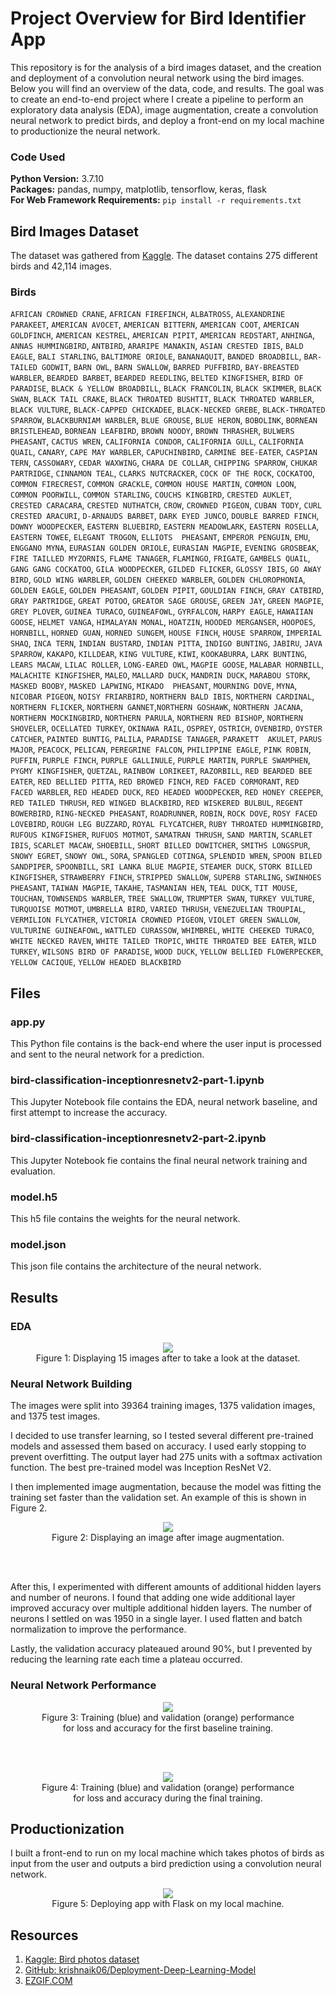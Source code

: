 # Project Overview for Bird Identifier App

This repository is for the analysis of a bird images dataset, and the creation and deployment of a convolution neural network using the bird images. Below you will find an overview of the data, code, and results. The goal was to create an end-to-end project where I create a pipeline to perform an exploratory data analysis (EDA), image augmentation, create a convolution neural network to predict birds, and deploy a front-end on my local machine to productionize the neural network.

### Code Used 

**Python Version:** 3.7.10 <br />
**Packages:** pandas, numpy, matplotlib, tensorflow, keras, flask<br />
**For Web Framework Requirements:**  ```pip install -r requirements.txt```  

## Bird Images Dataset

The dataset was gathered from [Kaggle](https://www.kaggle.com/gpiosenka/100-bird-species). The dataset contains 275 different birds and 42,114 images.

### Birds

`AFRICAN CROWNED CRANE`, `AFRICAN FIREFINCH`, `ALBATROSS`, `ALEXANDRINE PARAKEET`, `AMERICAN AVOCET`, `AMERICAN BITTERN`, `AMERICAN COOT`, `AMERICAN GOLDFINCH`, `AMERICAN KESTREL`, `AMERICAN PIPIT`, `AMERICAN REDSTART`, `ANHINGA`, `ANNAS HUMMINGBIRD`, `ANTBIRD`, `ARARIPE MANAKIN`, `ASIAN CRESTED IBIS`, `BALD EAGLE`, `BALI STARLING`, `BALTIMORE ORIOLE`, `BANANAQUIT`, `BANDED BROADBILL`, `BAR-TAILED GODWIT`, `BARN OWL`, `BARN SWALLOW`, `BARRED PUFFBIRD`, `BAY-BREASTED WARBLER`, `BEARDED BARBET`, `BEARDED REEDLING`, `BELTED KINGFISHER`, `BIRD OF PARADISE`, `BLACK & YELLOW BROADBILL`, `BLACK FRANCOLIN`, `BLACK SKIMMER`, `BLACK SWAN`, `BLACK TAIL CRAKE`, `BLACK THROATED BUSHTIT`, `BLACK THROATED WARBLER`, `BLACK VULTURE`, `BLACK-CAPPED CHICKADEE`, `BLACK-NECKED GREBE`, `BLACK-THROATED SPARROW`, `BLACKBURNIAM WARBLER`, `BLUE GROUSE`, `BLUE HERON`, `BOBOLINK`, `BORNEAN BRISTLEHEAD`, `BORNEAN LEAFBIRD`, `BROWN NOODY`, `BROWN THRASHER`, `BULWERS PHEASANT`, `CACTUS WREN`, `CALIFORNIA CONDOR`, `CALIFORNIA GULL`, `CALIFORNIA QUAIL`, `CANARY`, `CAPE MAY WARBLER`, `CAPUCHINBIRD`, `CARMINE BEE-EATER`, `CASPIAN TERN`, `CASSOWARY`, `CEDAR WAXWING`, `CHARA DE COLLAR`, `CHIPPING SPARROW`, `CHUKAR PARTRIDGE`, `CINNAMON TEAL`, `CLARKS NUTCRACKER`, `COCK OF THE ROCK`, `COCKATOO`, `COMMON FIRECREST`, `COMMON GRACKLE`, `COMMON HOUSE MARTIN`, `COMMON LOON`, `COMMON POORWILL`, `COMMON STARLING`, `COUCHS KINGBIRD`, `CRESTED AUKLET`, `CRESTED CARACARA`, `CRESTED NUTHATCH`, `CROW`, `CROWNED PIGEON`, `CUBAN TODY`, `CURL CRESTED ARACURI`, `D-ARNAUDS BARBET`, `DARK EYED JUNCO`, `DOUBLE BARRED FINCH`, `DOWNY WOODPECKER`, `EASTERN BLUEBIRD`, `EASTERN MEADOWLARK`, `EASTERN ROSELLA`, `EASTERN TOWEE`, `ELEGANT TROGON`, `ELLIOTS  PHEASANT`, `EMPEROR PENGUIN`, `EMU`, `ENGGANO MYNA`, `EURASIAN GOLDEN ORIOLE`, `EURASIAN MAGPIE`, `EVENING GROSBEAK`, `FIRE TAILLED MYZORNIS`, `FLAME TANAGER`, `FLAMINGO`, `FRIGATE`, `GAMBELS QUAIL`, `GANG GANG COCKATOO`, `GILA WOODPECKER`, `GILDED FLICKER`, `GLOSSY IBIS`, `GO AWAY BIRD`, `GOLD WING WARBLER`, `GOLDEN CHEEKED WARBLER`, `GOLDEN CHLOROPHONIA`, `GOLDEN EAGLE`, `GOLDEN PHEASANT`, `GOLDEN PIPIT`, `GOULDIAN FINCH`, `GRAY CATBIRD`, `GRAY PARTRIDGE`, `GREAT POTOO`, `GREATOR SAGE GROUSE`, `GREEN JAY`, `GREEN MAGPIE`, `GREY PLOVER`, `GUINEA TURACO`, `GUINEAFOWL`, `GYRFALCON`, `HARPY EAGLE`, `HAWAIIAN GOOSE`, `HELMET VANGA`, `HIMALAYAN MONAL`, `HOATZIN`, `HOODED MERGANSER`, `HOOPOES`, `HORNBILL`, `HORNED GUAN`, `HORNED SUNGEM`, `HOUSE FINCH`, `HOUSE SPARROW`, `IMPERIAL SHAQ`, `INCA TERN`, `INDIAN BUSTARD`, `INDIAN PITTA`, `INDIGO BUNTING`, `JABIRU`, `JAVA SPARROW`, `KAKAPO`, `KILLDEAR`, `KING VULTURE`, `KIWI`, `KOOKABURRA`, `LARK BUNTING`, `LEARS MACAW`, `LILAC ROLLER`, `LONG-EARED OWL`, `MAGPIE GOOSE`, `MALABAR HORNBILL`, `MALACHITE KINGFISHER`, `MALEO`, `MALLARD DUCK`, `MANDRIN DUCK`, `MARABOU STORK`, `MASKED BOOBY`, `MASKED LAPWING`, `MIKADO  PHEASANT`, `MOURNING DOVE`, `MYNA`, `NICOBAR PIGEON`, `NOISY FRIARBIRD`, `NORTHERN BALD IBIS`, `NORTHERN CARDINAL`, `NORTHERN FLICKER`, `NORTHERN GANNET`,`NORTHERN GOSHAWK`, `NORTHERN JACANA`, `NORTHERN MOCKINGBIRD`, `NORTHERN PARULA`, `NORTHERN RED BISHOP`, `NORTHERN SHOVELER`, `OCELLATED TURKEY`, `OKINAWA RAIL`, `OSPREY`, `OSTRICH`, `OVENBIRD`, `OYSTER CATCHER`, `PAINTED BUNTIG`, `PALILA`, `PARADISE TANAGER`, `PARAKETT  AKULET`, `PARUS MAJOR`, `PEACOCK`, `PELICAN`, `PEREGRINE FALCON`, `PHILIPPINE EAGLE`, `PINK ROBIN`, `PUFFIN`, `PURPLE FINCH`, `PURPLE GALLINULE`, `PURPLE MARTIN`, `PURPLE SWAMPHEN`, `PYGMY KINGFISHER`, `QUETZAL`, `RAINBOW LORIKEET`, `RAZORBILL`, `RED BEARDED BEE EATER`, `RED BELLIED PITTA`, `RED BROWED FINCH`, `RED FACED CORMORANT`, `RED FACED WARBLER`, `RED HEADED DUCK`, `RED HEADED WOODPECKER`, `RED HONEY CREEPER`, `RED TAILED THRUSH`, `RED WINGED BLACKBIRD`, `RED WISKERED BULBUL`, `REGENT BOWERBIRD`, `RING-NECKED PHEASANT`, `ROADRUNNER`, `ROBIN`, `ROCK DOVE`, `ROSY FACED LOVEBIRD`, `ROUGH LEG BUZZARD`, `ROYAL FLYCATCHER`, `RUBY THROATED HUMMINGBIRD`, `RUFOUS KINGFISHER`, `RUFUOS MOTMOT`, `SAMATRAN THRUSH`, `SAND MARTIN`, `SCARLET IBIS`, `SCARLET MACAW`, `SHOEBILL`, `SHORT BILLED DOWITCHER`, `SMITHS LONGSPUR`, `SNOWY EGRET`, `SNOWY OWL`, `SORA`, `SPANGLED COTINGA`, `SPLENDID WREN`, `SPOON BILED SANDPIPER`, `SPOONBILL`, `SRI LANKA BLUE MAGPIE`, `STEAMER DUCK`, `STORK BILLED KINGFISHER`, `STRAWBERRY FINCH`, `STRIPPED SWALLOW`, `SUPERB STARLING`, `SWINHOES PHEASANT`, `TAIWAN MAGPIE`, `TAKAHE`, `TASMANIAN HEN`, `TEAL DUCK`, `TIT MOUSE`, `TOUCHAN`, `TOWNSENDS WARBLER`, `TREE SWALLOW`, `TRUMPTER SWAN`, `TURKEY VULTURE`, `TURQUOISE MOTMOT`, `UMBRELLA BIRD`, `VARIED THRUSH`, `VENEZUELIAN TROUPIAL`, `VERMILION FLYCATHER`, `VICTORIA CROWNED PIGEON`, `VIOLET GREEN SWALLOW`, `VULTURINE GUINEAFOWL`, `WATTLED CURASSOW`, `WHIMBREL`, `WHITE CHEEKED TURACO`, `WHITE NECKED RAVEN`, `WHITE TAILED TROPIC`, `WHITE THROATED BEE EATER`, `WILD TURKEY`, `WILSONS BIRD OF PARADISE`, `WOOD DUCK`, `YELLOW BELLIED FLOWERPECKER`, `YELLOW CACIQUE`, `YELLOW HEADED BLACKBIRD`

## Files

### app.py

This Python file contains is the back-end where the user input is processed and sent to the neural network for a prediction.

### bird-classification-inceptionresnetv2-part-1.ipynb

This Jupyter Notebook file contains the EDA, neural network baseline, and first attempt to increase the accuracy.

### bird-classification-inceptionresnetv2-part-2.ipynb

This Jupyter Notebook fie contains the final neural network training and evaluation.

### model.h5

This h5 file contains the weights for the neural network.

### model.json

This json file contains the architecture of the neural network.

## Results

### EDA

<div align="center">

<figure>
<img src="images/eda.jpg"><br/>
  <figcaption>Figure 1: Displaying 15 images after to take a look at the dataset.</figcaption>
</figure>

</div>

### Neural Network Building

The images were split into 39364 training images, 1375 validation images, and 1375 test images.

I decided to use transfer learning, so I tested several different pre-trained models and assessed them based on accuracy. I used early stopping to prevent overfitting. The output layer had 275 units with a softmax activation function. The best pre-trained model was Inception ResNet V2.

I then implemented image augmentation, because the model was fitting the training set faster than the validation set. An example of this is shown in Figure 2.

<div align="center">

<figure>
<img src="images/img-aug.jpg"><br/>
  <figcaption>Figure 2: Displaying an image after image augmentation.</figcaption>
</figure>

</div>

<br/>
<br/>

After this, I experimented with different amounts of additional hidden layers and number of neurons. I found that adding one wide additional layer improved accuracy over multiple additional hidden layers. The number of neurons I settled on was 1950 in a single layer. I used flatten and batch normalization to improve the performance.

Lastly, the validation accuracy plateaued around 90%, but I prevented by reducing the learning rate each time a plateau occurred. 

### Neural Network Performance

<div align="center">

<figure>
<img src="images/training-first-results.jpg"><br/>
  <figcaption>Figure 3: Training (blue) and validation (orange) performance for loss and accuracy for the first baseline training.</figcaption>
</figure>

</div>

<br/>
<br/>

<div align="center">

<figure>
<img src="images/training-final-results.jpg"><br/>
  <figcaption>Figure 4: Training (blue) and validation (orange) performance for loss and accuracy during the final training.</figcaption>
</figure>

</div>

## Productionization

I built a front-end to run on my local machine which takes photos of birds as input from the user and outputs a bird prediction using a convolution neural network.

<div align="center">

<figure>
<img src="images/deployment3.gif"><br/>
  <figcaption>Figure 5: Deploying app with Flask on my local machine.</figcaption>
</figure>

</div>

## Resources

1. [Kaggle: Bird photos dataset](https://www.kaggle.com/gpiosenka/100-bird-species)
2. [GitHub: krishnaik06/Deployment-Deep-Learning-Model](https://github.com/krishnaik06/Deployment-Deep-Learning-Model)
3. [EZGIF.COM](https://ezgif.com/)
